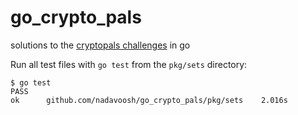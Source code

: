 # go_crypto_pals
solutions to the [cryptopals challenges](https://cryptopals.com/) in go

Run all test files with `go test` from the `pkg/sets` directory:

```
$ go test
PASS
ok  	github.com/nadavoosh/go_crypto_pals/pkg/sets	2.016s
```
